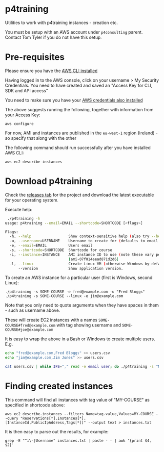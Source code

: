 # p4training

Utilities to work with p4training instances - creation etc.

You must be setup with an AWS account under `p4consulting` parent. Contact Tom Tyler if you do not have this setup.

# Pre-requisites

Please ensure you have the [AWS CLI installed](https://docs.aws.amazon.com/cli/latest/userguide/cli-chap-install.html)

Having logged in to the AWS console, click on your username > My Security Credentials. You need to have created and saved an "Access Key for CLI, SDK and API access"

You need to make sure you have your [AWS credentials also installed](https://docs.aws.amazon.com/cli/latest/userguide/cli-configure-files.html)

The above suggests running the following, together with information from your Access Key:

    aws configure

For now, AMI and instances are published in the `eu-west-1` region (Ireland) - so specify that along with the other 

The following command should run successfully after you have installed AWS CLI:

    aws ec2 describe-instances

# Download p4training

Check the [releases tab](https://github.com/rcowham/p4training/releases) for the project and download the latest executable for your operating system.

Execute help:

```bash
 ./p4training -h
usage: p4training --email=EMAIL --shortcode=SHORTCODE [<flags>]

Flags:
  -h, --help                 Show context-sensitive help (also try --help-long and --help-man).
  -u, --username=USERNAME    Username to create for (defaults to email if not specified)
  -e, --email=EMAIL          Users email
  -s, --shortcode=SHORTCODE  Shortcode for course
  -i, --instance=INSTANCE    AMI instance ID to use (note these vary per region and per OS type). Defaults Windows (ami-099c3bc9f4d739cae), Linux
                             (ami-07f014eead871d2d6)
  -l, --linux                Create Linux VM (otherwise Windows by default)
      --version              Show application version.
```

To create an AWS instance for a particular user (first is Windows, second Linux):

    ./p4training -s SOME-COURSE -e fred@example.com -u "Fred Bloggs"
    ./p4training -s SOME-COURSE --linux -e jim@example.com

Note that you only need to quote arguments when they have spaces in them - such as username above.

These will create EC2 instances with a names `SOME-COURSE#fred@example.com` with tag showing username and `SOME-COURSE#joe@example.com`

It is easy to wrap the above in a Bash or Windows to create multiple users. E.g.

```bash
echo "fred@example.com,Fred Bloggs" >> users.csv
echo "jim@example.com,Jim Jones" >> users.csv

cat users.csv | while IFS="," read -e email user; do ./p4training -s "MY-COURSE" -u "$user" -e "$email"; done
```

# Finding created instances

This command will find all instances with tag value of "MY-COURSE" as specified in shortcode above:

    aws ec2 describe-instances --filters Name=tag-value,Values=MY-COURSE --query "Reservations[*].Instances[*].[InstanceId,PublicIpAddress,Tags[*]]" --output text > instances.txt

It is then easy to parse out the results, for example:

    grep -E "^i\-|Username" instances.txt | paste - - | awk '{print $4, $2}'
